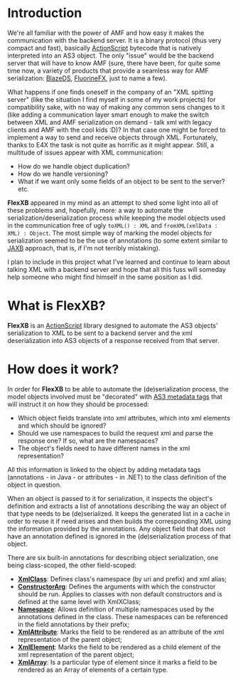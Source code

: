 # Introduction #

We're all familiar with the power of AMF and how easy it makes the communication with the backend server. It is a binary protocol (thus very compact and fast), basically [ActionScript](http://en.wikipedia.org/wiki/ActionScript) bytecode that is natively interpreted into an AS3 object. The only "issue" would be the backend server that will have to know AMF (sure, there have been, for quite some time now, a variety of products that provide a seamless way for AMF serialization: [BlazeDS](http://opensource.adobe.com/wiki/display/blazeds/BlazeDS), [FluorineFX](http://www.fluorinefx.com/), just to name a few).

What happens if one finds oneself in the company of an "XML spitting server" (like the situation I find myself in some of my work projects) for compatibility sake, with no way of making any common sens changes to it (like adding a communication layer smart enough to make the switch between XML and AMF serialization on demand -  talk xml with legacy clients and AMF with the cool kids :D)? In that case one might be forced to implement a way to send and receive objects through XML. Fortunately, thanks to E4X the task is not quite as horrific as it might appear. Still, a multitude of issues appear with XML communication:

  * How do we handle object duplication?
  * How do we handle versioning?
  * What if we want only some fields of an object to be sent to the server? etc.

**FlexXB** appeared in my mind as an attempt to shed some light into all of these problems and, hopefully, more: a way to automate the serialization/deserialization process while keeping the model objects used in the communication free of ugly `toXML() : XML` and `fromXML(xmlData : XML) : Object`. The most simple way of marking the model objects for serialization seemed to be the use of annotations (to some extent similar to [JAXB](http://java.sun.com/developer/technicalArticles/WebServices/jaxb/) approach, that is, if I'm not terribly mistaking).

I plan to include in this project what I've learned and continue to learn about talking XML with a backend server and hope that all this fuss will someday help someone who might find himself in the same position as I did.

# What is FlexXB? #

**FlexXB** is an [ActionScript](http://en.wikipedia.org/wiki/ActionScript) library designed to automate the AS3 objects' serialization to XML to be sent to a backend server and the xml deserialization into AS3 objects of a response received from that server.

# How does it work? #

In order for **FlexXB** to be able to automate the (de)serialization process, the model objects involved must be "decorated" with [AS3 metadata tags](http://livedocs.adobe.com/flex/3/html/help.html?content=metadata_3.html) that will instruct it on how they should be processed:

  * Which object fields translate into xml attributes, which into xml elements and which should be ignored?
  * Should we use namespaces to build the request xml and parse the response one? If so, what are the namespaces?
  * The object's fields need to have different names in the xml representation?

All this information is linked to the object by adding metadata tags (annotations - in Java - or attributes - in .NET) to the class definition of the object in question.

When an object is passed to it for serialization, it inspects the object's definition and extracts a list of annotations describing the way an object of that type needs to be (de)serialized. It keeps the generated list in a cache in order to reuse it if need arises and then builds the corresponding XML using the information provided by the annotations. Any object field that does not have an annotation defined is ignored in the (de)serialization process of that object.

There are six built-in annotations for describing object serialization, one being class-scoped, the other field-scoped:
  * **[XmlClass](Architecture.md)**: Defines class's namespace (by uri and prefix) and xml alias;
  * **[ConstructorArg](Architecture.md)**: Defines the arguments with which the constructor should be run. Applies to classes with non default constructors and is defined at the same level with XmlXClass;
  * **[Namespace](Architecture.md)**: Allows definition of multiple namespaces used by the annotations defined in the class. These namespaces can be referenced in the field annotations by their prefix;
  * **[XmlAttribute](Architecture.md)**: Marks the field to be rendered as an attribute of the xml representation of the parent object;
  * **[XmlElement](Architecture.md)**: Marks the field to be rendered as a child element of the xml representation of the parent object;
  * **[XmlArray](Architecture.md)**: Is a particular type of element since it marks a field to be rendered as an Array of elements of a certain type.